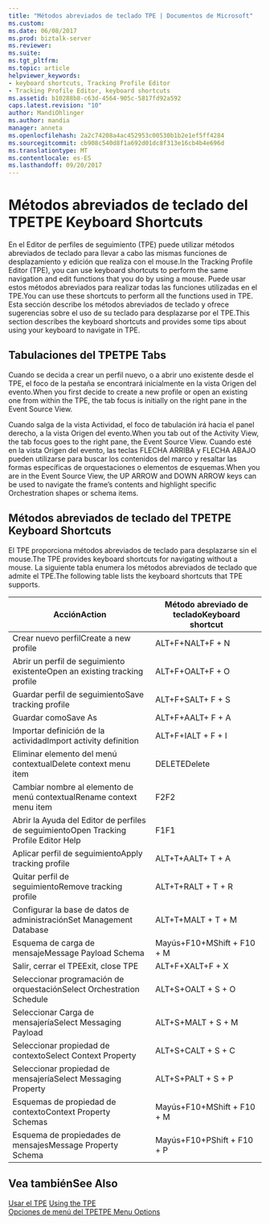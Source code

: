 ```yaml
---
title: "Métodos abreviados de teclado TPE | Documentos de Microsoft"
ms.custom: 
ms.date: 06/08/2017
ms.prod: biztalk-server
ms.reviewer: 
ms.suite: 
ms.tgt_pltfrm: 
ms.topic: article
helpviewer_keywords:
- keyboard shortcuts, Tracking Profile Editor
- Tracking Profile Editor, keyboard shortcuts
ms.assetid: b10288b8-c63d-4564-905c-5817fd92a592
caps.latest.revision: "10"
author: MandiOhlinger
ms.author: mandia
manager: anneta
ms.openlocfilehash: 2a2c74208a4ac452953c00530b1b2e1ef5ff4284
ms.sourcegitcommit: cb908c540d8f1a692d01dc8f313e16cb4b4e696d
ms.translationtype: MT
ms.contentlocale: es-ES
ms.lasthandoff: 09/20/2017
---
```

# <a name="tpe-keyboard-shortcuts"></a><span data-ttu-id="5bf85-102">Métodos abreviados de teclado del TPE</span><span class="sxs-lookup"><span data-stu-id="5bf85-102">TPE Keyboard Shortcuts</span></span>
<span data-ttu-id="5bf85-103">En el Editor de perfiles de seguimiento (TPE) puede utilizar métodos abreviados de teclado para llevar a cabo las mismas funciones de desplazamiento y edición que realiza con el mouse.</span><span class="sxs-lookup"><span data-stu-id="5bf85-103">In the Tracking Profile Editor (TPE), you can use keyboard shortcuts to perform the same navigation and edit functions that you do by using a mouse.</span></span> <span data-ttu-id="5bf85-104">Puede usar estos métodos abreviados para realizar todas las funciones utilizadas en el TPE.</span><span class="sxs-lookup"><span data-stu-id="5bf85-104">You can use these shortcuts to perform all the functions used in TPE.</span></span> <span data-ttu-id="5bf85-105">Esta sección describe los métodos abreviados de teclado y ofrece sugerencias sobre el uso de su teclado para desplazarse por el TPE.</span><span class="sxs-lookup"><span data-stu-id="5bf85-105">This section describes the keyboard shortcuts and provides some tips about using your keyboard to navigate in TPE.</span></span>  
  
## <a name="tpe-tabs"></a><span data-ttu-id="5bf85-106">Tabulaciones del TPE</span><span class="sxs-lookup"><span data-stu-id="5bf85-106">TPE Tabs</span></span>  
 <span data-ttu-id="5bf85-107">Cuando se decida a crear un perfil nuevo, o a abrir uno existente desde el TPE, el foco de la pestaña se encontrará inicialmente en la vista Origen del evento.</span><span class="sxs-lookup"><span data-stu-id="5bf85-107">When you first decide to create a new profile or open an existing one from within the TPE, the tab focus is initially on the right pane in the Event Source View.</span></span>  
  
 <span data-ttu-id="5bf85-108">Cuando salga de la vista Actividad, el foco de tabulación irá hacia el panel derecho, a la vista Origen del evento.</span><span class="sxs-lookup"><span data-stu-id="5bf85-108">When you tab out of the Activity View, the tab focus goes to the right pane, the Event Source View.</span></span> <span data-ttu-id="5bf85-109">Cuando esté en la vista Origen del evento, las teclas FLECHA ARRIBA y FLECHA ABAJO pueden utilizarse para buscar los contenidos del marco y resaltar las formas específicas de orquestaciones o elementos de esquemas.</span><span class="sxs-lookup"><span data-stu-id="5bf85-109">When you are in the Event Source View, the UP ARROW and DOWN ARROW keys can be used to navigate the frame’s contents and highlight specific Orchestration shapes or schema items.</span></span>  
  
## <a name="tpe-keyboard-shortcuts"></a><span data-ttu-id="5bf85-110">Métodos abreviados de teclado del TPE</span><span class="sxs-lookup"><span data-stu-id="5bf85-110">TPE Keyboard Shortcuts</span></span>  
 <span data-ttu-id="5bf85-111">El TPE proporciona métodos abreviados de teclado para desplazarse sin el mouse.</span><span class="sxs-lookup"><span data-stu-id="5bf85-111">The TPE provides keyboard shortcuts for navigating without a mouse.</span></span> <span data-ttu-id="5bf85-112">La siguiente tabla enumera los métodos abreviados de teclado que admite el TPE.</span><span class="sxs-lookup"><span data-stu-id="5bf85-112">The following table lists the keyboard shortcuts that TPE supports.</span></span>  
  
|<span data-ttu-id="5bf85-113">Acción</span><span class="sxs-lookup"><span data-stu-id="5bf85-113">Action</span></span>|<span data-ttu-id="5bf85-114">Método abreviado de teclado</span><span class="sxs-lookup"><span data-stu-id="5bf85-114">Keyboard shortcut</span></span>|  
|------------|-----------------------|  
|<span data-ttu-id="5bf85-115">Crear nuevo perfil</span><span class="sxs-lookup"><span data-stu-id="5bf85-115">Create a new profile</span></span>|<span data-ttu-id="5bf85-116">ALT+F+N</span><span class="sxs-lookup"><span data-stu-id="5bf85-116">ALT+F + N</span></span>|  
|<span data-ttu-id="5bf85-117">Abrir un perfil de seguimiento existente</span><span class="sxs-lookup"><span data-stu-id="5bf85-117">Open an existing tracking profile</span></span>|<span data-ttu-id="5bf85-118">ALT+F+O</span><span class="sxs-lookup"><span data-stu-id="5bf85-118">ALT+F + O</span></span>|  
|<span data-ttu-id="5bf85-119">Guardar perfil de seguimiento</span><span class="sxs-lookup"><span data-stu-id="5bf85-119">Save tracking profile</span></span>|<span data-ttu-id="5bf85-120">ALT+F+S</span><span class="sxs-lookup"><span data-stu-id="5bf85-120">ALT+ F + S</span></span>|  
|<span data-ttu-id="5bf85-121">Guardar como</span><span class="sxs-lookup"><span data-stu-id="5bf85-121">Save As</span></span>|<span data-ttu-id="5bf85-122">ALT+F+A</span><span class="sxs-lookup"><span data-stu-id="5bf85-122">ALT+ F + A</span></span>|  
|<span data-ttu-id="5bf85-123">Importar definición de la actividad</span><span class="sxs-lookup"><span data-stu-id="5bf85-123">Import activity definition</span></span>|<span data-ttu-id="5bf85-124">ALT+F+I</span><span class="sxs-lookup"><span data-stu-id="5bf85-124">ALT + F + I</span></span>|  
|<span data-ttu-id="5bf85-125">Eliminar elemento del menú contextual</span><span class="sxs-lookup"><span data-stu-id="5bf85-125">Delete context menu item</span></span>|<span data-ttu-id="5bf85-126">DELETE</span><span class="sxs-lookup"><span data-stu-id="5bf85-126">Delete</span></span>|  
|<span data-ttu-id="5bf85-127">Cambiar nombre al elemento de menú contextual</span><span class="sxs-lookup"><span data-stu-id="5bf85-127">Rename context menu item</span></span>|<span data-ttu-id="5bf85-128">F2</span><span class="sxs-lookup"><span data-stu-id="5bf85-128">F2</span></span>|  
|<span data-ttu-id="5bf85-129">Abrir la Ayuda del Editor de perfiles de seguimiento</span><span class="sxs-lookup"><span data-stu-id="5bf85-129">Open Tracking Profile Editor Help</span></span>|<span data-ttu-id="5bf85-130">F1</span><span class="sxs-lookup"><span data-stu-id="5bf85-130">F1</span></span>|  
|<span data-ttu-id="5bf85-131">Aplicar perfil de seguimiento</span><span class="sxs-lookup"><span data-stu-id="5bf85-131">Apply tracking profile</span></span>|<span data-ttu-id="5bf85-132">ALT+T+A</span><span class="sxs-lookup"><span data-stu-id="5bf85-132">ALT+ T + A</span></span>|  
|<span data-ttu-id="5bf85-133">Quitar perfil de seguimiento</span><span class="sxs-lookup"><span data-stu-id="5bf85-133">Remove tracking profile</span></span>|<span data-ttu-id="5bf85-134">ALT+T+R</span><span class="sxs-lookup"><span data-stu-id="5bf85-134">ALT + T + R</span></span>|  
|<span data-ttu-id="5bf85-135">Configurar la base de datos de administración</span><span class="sxs-lookup"><span data-stu-id="5bf85-135">Set Management Database</span></span>|<span data-ttu-id="5bf85-136">ALT+T+M</span><span class="sxs-lookup"><span data-stu-id="5bf85-136">ALT + T + M</span></span>|  
|<span data-ttu-id="5bf85-137">Esquema de carga de mensaje</span><span class="sxs-lookup"><span data-stu-id="5bf85-137">Message Payload Schema</span></span>|<span data-ttu-id="5bf85-138">Mayús+F10+M</span><span class="sxs-lookup"><span data-stu-id="5bf85-138">Shift + F10 + M</span></span>|  
|<span data-ttu-id="5bf85-139">Salir, cerrar el TPE</span><span class="sxs-lookup"><span data-stu-id="5bf85-139">Exit, close TPE</span></span>|<span data-ttu-id="5bf85-140">ALT+F+X</span><span class="sxs-lookup"><span data-stu-id="5bf85-140">ALT+F + X</span></span>|  
|<span data-ttu-id="5bf85-141">Seleccionar programación de orquestación</span><span class="sxs-lookup"><span data-stu-id="5bf85-141">Select Orchestration Schedule</span></span>|<span data-ttu-id="5bf85-142">ALT+S+O</span><span class="sxs-lookup"><span data-stu-id="5bf85-142">ALT + S + O</span></span>|  
|<span data-ttu-id="5bf85-143">Seleccionar Carga de mensajería</span><span class="sxs-lookup"><span data-stu-id="5bf85-143">Select Messaging Payload</span></span>|<span data-ttu-id="5bf85-144">ALT+S+M</span><span class="sxs-lookup"><span data-stu-id="5bf85-144">ALT + S + M</span></span>|  
|<span data-ttu-id="5bf85-145">Seleccionar propiedad de contexto</span><span class="sxs-lookup"><span data-stu-id="5bf85-145">Select Context Property</span></span>|<span data-ttu-id="5bf85-146">ALT+S+C</span><span class="sxs-lookup"><span data-stu-id="5bf85-146">ALT + S + C</span></span>|  
|<span data-ttu-id="5bf85-147">Seleccionar propiedad de mensajería</span><span class="sxs-lookup"><span data-stu-id="5bf85-147">Select Messaging Property</span></span>|<span data-ttu-id="5bf85-148">ALT+S+P</span><span class="sxs-lookup"><span data-stu-id="5bf85-148">ALT + S + P</span></span>|  
|<span data-ttu-id="5bf85-149">Esquemas de propiedad de contexto</span><span class="sxs-lookup"><span data-stu-id="5bf85-149">Context Property Schemas</span></span>|<span data-ttu-id="5bf85-150">Mayús+F10+M</span><span class="sxs-lookup"><span data-stu-id="5bf85-150">Shift + F10 + M</span></span>|  
|<span data-ttu-id="5bf85-151">Esquema de propiedades de mensajes</span><span class="sxs-lookup"><span data-stu-id="5bf85-151">Message Property Schema</span></span>|<span data-ttu-id="5bf85-152">Mayús+F10+P</span><span class="sxs-lookup"><span data-stu-id="5bf85-152">Shift + F10 + P</span></span>|  
  
## <a name="see-also"></a><span data-ttu-id="5bf85-153">Vea también</span><span class="sxs-lookup"><span data-stu-id="5bf85-153">See Also</span></span>  
 <span data-ttu-id="5bf85-154">[Usar el TPE](../core/using-the-tpe.md) </span><span class="sxs-lookup"><span data-stu-id="5bf85-154">[Using the TPE](../core/using-the-tpe.md) </span></span>  
 [<span data-ttu-id="5bf85-155">Opciones de menú del TPE</span><span class="sxs-lookup"><span data-stu-id="5bf85-155">TPE Menu Options</span></span>](../core/tpe-menu-options.md)